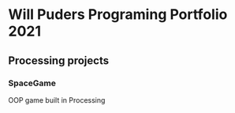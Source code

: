 # Will Puders Programing Portfolio 2021

## Processing projects

### SpaceGame
OOP game built in Processing
